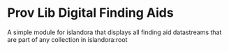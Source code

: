 # Prov Lib Digital Finding Aids

A simple module for islandora that displays all finding aid datastreams that are part of any collection in islandora:root